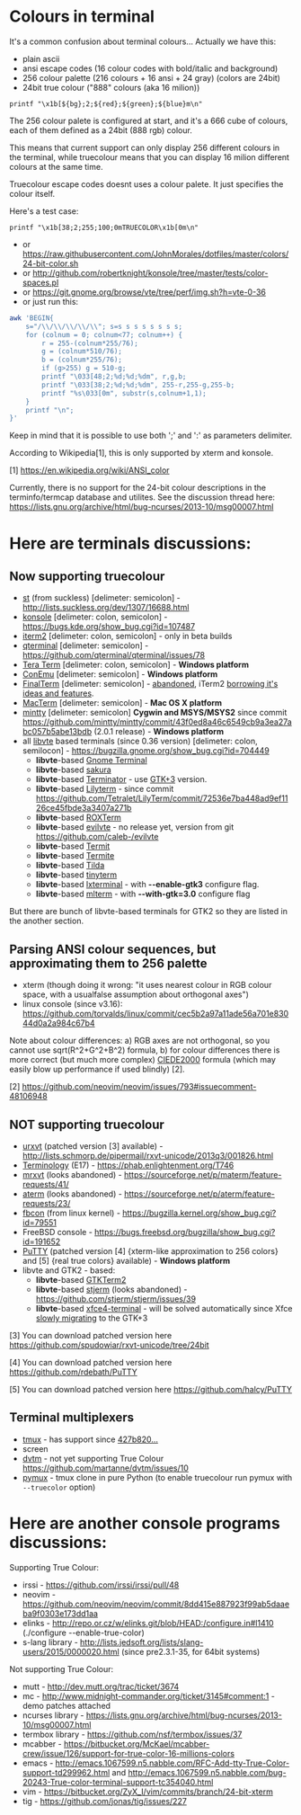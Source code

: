 Colours in terminal
==================
It's a common confusion about terminal colours... Actually we have this:
* plain ascii
* ansi escape codes (16 colour codes with bold/italic and background)
* 256 colour palette (216 colours + 16 ansi + 24 gray) (colors are 24bit)
* 24bit true colour ("888" colours (aka 16 milion))

```
printf "\x1b[${bg};2;${red};${green};${blue}m\n"
```

The 256 colour palete is configured at start, and it's a 666 cube of
colours, each of them defined as a 24bit (888 rgb) colour.

This means that current support can only display 256 different colours
in the terminal, while truecolour means that you can display 16 milion
different colours at the same time.

Truecolour escape codes doesnt uses a colour palete. It just specifies the
colour itself.

Here's a test case:
```
printf "\x1b[38;2;255;100;0mTRUECOLOR\x1b[0m\n"
```
* or https://raw.githubusercontent.com/JohnMorales/dotfiles/master/colors/24-bit-color.sh
* or http://github.com/robertknight/konsole/tree/master/tests/color-spaces.pl
* or https://git.gnome.org/browse/vte/tree/perf/img.sh?h=vte-0-36
* or just run this:
```sh
awk 'BEGIN{
    s="/\\/\\/\\/\\/\\"; s=s s s s s s s s;
    for (colnum = 0; colnum<77; colnum++) {
        r = 255-(colnum*255/76);
        g = (colnum*510/76);
        b = (colnum*255/76);
        if (g>255) g = 510-g;
        printf "\033[48;2;%d;%d;%dm", r,g,b;
        printf "\033[38;2;%d;%d;%dm", 255-r,255-g,255-b;
        printf "%s\033[0m", substr(s,colnum+1,1);
    }
    printf "\n";
}'
```

Keep in mind that it is possible to use both ';' and ':' as parameters delimiter.

According to Wikipedia[1], this is only supported by xterm and konsole.

[1] https://en.wikipedia.org/wiki/ANSI_color

Currently, there is no support for the 24-bit colour descriptions in the terminfo/termcap database and utilites.
See the discussion thread here: https://lists.gnu.org/archive/html/bug-ncurses/2013-10/msg00007.html

Here are terminals discussions:
==============================

Now **supporting** truecolour
----------------------------

* [st](http://st.suckless.org/) (from suckless) [delimeter: semicolon] -  http://lists.suckless.org/dev/1307/16688.html
* [konsole](http://kde.org/applications/system/konsole/) [delimeter: colon, semicolon] - https://bugs.kde.org/show_bug.cgi?id=107487
* [iterm2](http://www.iterm2.com/) [delimeter: colon, semicolon] - only in beta builds
* [qterminal](https://github.com/qterminal/qterminal) [delimeter: semicolon] - https://github.com/qterminal/qterminal/issues/78
* [Tera Term](http://en.sourceforge.jp/projects/ttssh2/) [delimeter: colon, semicolon] - **Windows platform**
* [ConEmu](https://github.com/Maximus5/ConEmu) [delimeter: semicolon] - **Windows platform**
* [FinalTerm](http://finalterm.org/) [delimeter: semicolon] - [abandoned](http://worldwidemann.com/finally-terminated/), iTerm2 [borrowing it's ideas and features](http://iterm2.com/shell_integration.html).
* [MacTerm](https://github.com/kmgrant/macterm) [delimeter: semicolon] - **Mac OS X platform**
* [mintty](https://mintty.github.io/) [delimeter: semicolon] **Cygwin and MSYS/MSYS2** since commit https://github.com/mintty/mintty/commit/43f0ed8a46c6549cb9a3ea27abc057b5abe13bdb (2.0.1 release) - **Windows platform**
* all [libvte](http://ftp.gnome.org/pub/GNOME/sources/vte/) based terminals (since 0.36 version) [delimeter: colon, semilocon] -  https://bugzilla.gnome.org/show_bug.cgi?id=704449
    * **libvte**-based [Gnome Terminal](https://help.gnome.org/users/gnome-terminal/stable/)
    * **libvte**-based [sakura](http://www.pleyades.net/david/projects/sakura)
    * **libvte**-based [Terminator](http://gnometerminator.blogspot.com/p/introduction.html) - use [GTK+3](https://code.launchpad.net/~gnome-terminator/terminator/gtk3) version.
    * **libvte**-based [Lilyterm](http://lilyterm.luna.com.tw/) - since commit https://github.com/Tetralet/LilyTerm/commit/72536e7ba448ad9ef1126ce45fbde3a3407a271b
    * **libvte**-based [ROXTerm](http://roxterm.sourceforge.net/)
    * **libvte**-based [evilvte](http://www.calno.com/evilvte/) - no release yet, version from git https://github.com/caleb-/evilvte
    * **libvte**-based [Termit](https://github.com/nonstop/termit)
    * **libvte**-based [Termite](https://github.com/thestinger/termite)
    * **libvte**-based [Tilda](https://github.com/lanoxx/tilda)
    * **libvte**-based [tinyterm](https://code.google.com/p/tinyterm)
    * **libvte**-based [lxterminal](http://sourceforge.net/projects/lxde) - with **--enable-gtk3** configure flag.
    * **libvte**-based [mlterm](http://mlterm.sourceforge.net) - with **--with-gtk=3.0** configure flag

But there are bunch of libvte-based terminals for GTK2 so they are listed in the another section.

Parsing ANSI colour sequences, but approximating them to 256 palette
-------------------------------------------------------------------

* xterm (though doing it wrong: "it uses nearest colour in RGB colour space, with a usualfalse assumption about orthogonal axes")
* linux console (since v3.16): https://github.com/torvalds/linux/commit/cec5b2a97a11ade56a701e83044d0a2a984c67b4

Note about colour differences: a) RGB axes are not orthogonal, so you cannot use sqrt(R^2+G^2+B^2) formula, b) for colour differences there is more correct (but much more complex) [CIEDE2000](http://en.wikipedia.org/wiki/Color_difference#CIEDE2000) formula (which may easily blow up performance if used blindly) [2].

[2] https://github.com/neovim/neovim/issues/793#issuecomment-48106948

**NOT supporting** truecolour
----------------------------

* [urxvt](http://software.schmorp.de/pkg/rxvt-unicode.html) (patched version [3] available) -  http://lists.schmorp.de/pipermail/rxvt-unicode/2013q3/001826.html 
* [Terminology](https://www.enlightenment.org/p.php?p=about/terminology) (E17) - https://phab.enlightenment.org/T746
* [mrxvt](https://sourceforge.net/projects/materm) (looks abandoned) - https://sourceforge.net/p/materm/feature-requests/41/
* [aterm](http://www.afterstep.org/aterm.php) (looks abandoned) - https://sourceforge.net/p/aterm/feature-requests/23/
* [fbcon](https://www.kernel.org/doc/Documentation/fb/fbcon.txt) (from linux kernel) - https://bugzilla.kernel.org/show_bug.cgi?id=79551
* FreeBSD console - https://bugs.freebsd.org/bugzilla/show_bug.cgi?id=191652
* [PuTTY](http://www.chiark.greenend.org.uk/~sgtatham/putty/) (patched version [4] {xterm-like approximation to 256 colors} and [5] {real true colors} available) - **Windows platform**
* libvte and GTK2 - based:
     * **libvte**-based [GTKTerm2](http://gtkterm.feige.net/)
     * **libvte**-based [stjerm](https://github.com/stjerm/stjerm) (looks abandoned) - https://github.com/stjerm/stjerm/issues/39
     * **libvte**-based [xfce4-terminal](http://docs.xfce.org/apps/terminal/start) - will be solved automatically since Xfce [slowly migrating](https://www.linuxliteos.com/forums/off-topic/ikey-porting-xfce-to-gtk3/) to the GTK+3

[3] You can download patched version here https://github.com/spudowiar/rxvt-unicode/tree/24bit

[4] You can download patched version here https://github.com/rdebath/PuTTY

[5] You can download patched version here https://github.com/halcy/PuTTY

Terminal multiplexers
---------------------

* [tmux](http://tmux.github.io/) - has support since [427b820...](https://github.com/tmux/tmux/commit/427b8204268af5548d09b830e101c59daa095df9)
* screen
* [dvtm](https://github.com/martanne/dvtm) - not yet supporting True Colour https://github.com/martanne/dvtm/issues/10
* [pymux](https://github.com/jonathanslenders/pymux) - tmux clone in pure Python (to enable truecolour run pymux with `--truecolor` option)

Here are another console programs discussions:
============================================

Supporting True Colour:

* irssi - https://github.com/irssi/irssi/pull/48
* neovim - https://github.com/neovim/neovim/commit/8dd415e887923f99ab5daaeba9f0303e173dd1aa
* elinks - http://repo.or.cz/w/elinks.git/blob/HEAD:/configure.in#l1410 (./configure --enable-true-color)
* s-lang library - http://lists.jedsoft.org/lists/slang-users/2015/0000020.html (since pre2.3.1-35, for 64bit systems)

Not supporting True Colour:

* mutt - http://dev.mutt.org/trac/ticket/3674
* mc - http://www.midnight-commander.org/ticket/3145#comment:1 - demo patches attached
* ncurses library - https://lists.gnu.org/archive/html/bug-ncurses/2013-10/msg00007.html
* termbox library - https://github.com/nsf/termbox/issues/37
* mcabber - https://bitbucket.org/McKael/mcabber-crew/issue/126/support-for-true-color-16-millions-colors
* emacs - http://emacs.1067599.n5.nabble.com/RFC-Add-tty-True-Color-support-td299962.html and http://emacs.1067599.n5.nabble.com/bug-20243-True-color-terminal-support-tc354040.html
* vim - https://bitbucket.org/ZyX_I/vim/commits/branch/24-bit-xterm
* tig - https://github.com/jonas/tig/issues/227
